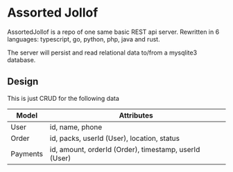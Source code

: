 # Assorted Jollof

AssortedJollof is a repo of one same basic REST api server.
Rewritten in 6 languages: typescript, go, python, php, java and rust.

The server will persist and read relational data to/from a mysqlite3 database.

## Design

This is just CRUD for the following data

| Model    | Attributes                                            |
| -------- | ----------------------------------------------------- |
| User     | id, name, phone                                       |
| Order    | id, packs, userId (User), location, status            |
| Payments | id, amount, orderId (Order), timestamp, userId (User) |
